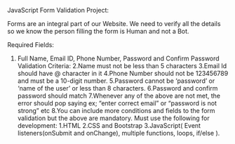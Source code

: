JavaScript Form Validation Project:

Forms are an integral part of our Website. We need to verify all the details so we know
the person filling the form is Human and not a Bot.

Required Fields:
1. Full Name, Email ID, Phone Number, Password and Confirm Password
Validation Criteria:
2.Name must not be less than 5 characters
3.Email Id should have @ character in it
4.Phone Number should not be 123456789 and must be a 10-digit number.
5.Password cannot be ‘password’ or ‘name of the user’ or less than 8 characters.
6.Password and confirm password should match
7.Whenever any of the above are not met, the error should pop saying ex; “enter
correct email” or “password is not strong” etc
8.You can include more conditions and fields to the form validation but the above
are mandatory.
Must use the following for development:
1.HTML
2.CSS and Bootstrap
3.JavaScript( Event listeners(onSubmit and onChange), multiple functions, loops,
if/else ).
